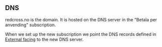 ## DNS

redcross.no is the domain. It is hosted on the DNS server in the "Betala per anvending" subscription.

When we set up the new subscription we point the DNS records defined in [External facing](2-0external-facing.md) to the new DNS server.
